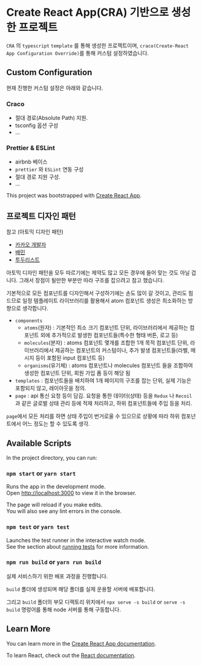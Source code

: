 # Create React App(CRA) 기반으로 생성한 프로젝트

`CRA` 의 `typescript` `template` 를 통해 생성한 프로젝트이며, `craco(Create-React App Configuration Override)`를 통해 커스텀 설정하였습니다.


## Custom Configuration

현재 진행한 커스텀 설정은 아래와 같습니다.

### Craco
- 절대 경로(Absolute Path) 지원.
- tsconfig 옵션 구성
- ...

### Prettier & ESLint
- airbnb 베이스
- `prettier` 와 `ESLint` 연동 구성
- 절대 경로 지원 구성.
- ...

This project was bootstrapped with [Create React App](https://github.com/facebook/create-react-app).

## 프로젝트 디자인 패턴
참고 (아토믹 디자인 패턴)
- [카카오 개발자](https://fe-developers.kakaoent.com/2022/220505-how-page-part-use-atomic-design-system)
- [배민](https://zoomkoding.github.io/%EB%94%94%EC%9E%90%EC%9D%B8%ED%8C%A8%ED%84%B4/%EC%9A%B0%EC%95%84%ED%95%9C%ED%85%8C%ED%81%AC%EC%BA%A0%ED%94%84/2020/07/09/atomic-design-pattern.html)
- [투두리스트](https://velog.io/@thsoon/%EC%93%B8%EB%95%8C%EC%97%86%EC%9D%B4-%EA%B3%A0%ED%80%84%EC%9D%B8-%ED%88%AC%EB%91%90%EB%A6%AC%EC%8A%A4%ED%8A%B8-%EB%A7%8C%EB%93%A4%EA%B8%B0-FE-2.-%EB%B7%B0-%EC%84%A4%EA%B3%84#templates--page-%EA%B5%AC%EC%84%B1)

아토믹 디자인 패턴을 모두 따르기에는 제약도 많고 모든 경우에 들어 맞는 것도 아닐 겁니다. 그래서 장점이 될만한 부분만 따라 구조를 잡으려고 참고 했습니다.

기본적으로 모든 컴포넌트를 디자인해서 구성하기에는 손도 많이 갈 것이고,
관리도 힘드므로 일정 템플레이트 라이브러리를 활용해서 atom 컴포넌트 생성은 최소화하는 방향으로 생각합니다.

- `components`
  - `atoms`(원자) : 기본적인 최소 크기 컴포넌트 단위, 라이브러리에서 제공하는 컴포넌트 외에 추가적으로 발생한 컴포넌트들(특수한 형태 버튼, 로고 등)
  - `molecules`(분자) : atoms 컴포넌트 몇개를 조합한 1개 목적 컴포넌트 단위, 라이브러리에서 제공하는 컴포넌트의 커스텀이나, 추가 발생 컴포넌트들(라벨, 메시지 등이 포함된 input 컴포넌트 등)
  - `organisms`(유기체) : atoms 컴포넌트나 molecules 컴포넌트 들을 조합하여 생성한 컴포넌트 단위, 회원 가입 폼 등이 해당 됨
- `templates` : 컴포넌트들을 배치하여 1개 페이지의 구조를 잡는 단위, 실제 기능은 포함되지 않고, 레이아웃을 정의.
- `page` : api 통신 요청 등이 담김. 요청을 통한 데이터(상태) 등을 `Redux` 나 `Recoil` 과 같은 글로벌 상태 관리 등에 적재 처리하고, 하위 컴포넌트들에 주입 등을 처리.

`page`에서 모든 처리를 하면 상태 주입이 번거로울 수 있으므로 상황에 따라 하위 컴포넌트에서 어느 정도는 할 수 있도록 생각.


## Available Scripts

In the project directory, you can run:

### `npm start` or `yarn start`

Runs the app in the development mode.\
Open [http://localhost:3000](http://localhost:3000) to view it in the browser.

The page will reload if you make edits.\
You will also see any lint errors in the console.

### `npm test` or `yarn test`

Launches the test runner in the interactive watch mode.\
See the section about [running tests](https://facebook.github.io/create-react-app/docs/running-tests) for more information.

### `npm run build` or `yarn run build`

실제 서비스하기 위한 배포 과정을 진행합니다.

`build` 폴더에 생성되며 해당 폴더를 실제 운용할 서버에 배포합니다.

그리고 `build` 폴더의 부모 디렉토리 위치에서 `npx serve -s build` or `serve -s build` 명렁어를 통해 node 서버를 통해 구동합니다.


## Learn More

You can learn more in the [Create React App documentation](https://facebook.github.io/create-react-app/docs/getting-started).

To learn React, check out the [React documentation](https://reactjs.org/).
